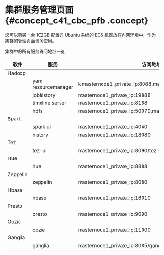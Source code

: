 # 集群服务管理页面 {#concept_c41_cbc_pfb .concept}

您可以购买一台 1C2GB 配置的 Ubuntu 系统的 ECS 机器放在内网环境中，作为集群的管理页面访问使用。

集群中的所有服务访问地址一览

|软件|服务|访问地址|
|--|--|----|
|Hadoop| | |
| |yarn resourcemanager|k masternode1\_private\_ip:8088,masternode2\_private\_ip:8088|
| |jobhistory|masternode1\_private\_ip:19888|
| |timeline server|masternode1\_private\_ip:8188|
| |hdfs|masternode1\_private\_ip:50070,masternode2\_private\_ip:50070|
|Spark| | |
| |spark ui|masternode1\_private\_ip:4040|
| |history|masternode1\_private\_ip:18080|
|Tez| | |
| |tez-ui|masternode1\_private\_ip:8090/tez-ui2|
|Hue| | |
| |hue|masternode1\_private\_ip:8888|
|Zeppelin| | |
| |zeppelin|masternode1\_private\_ip:8080|
|Hbase| | |
| |hbase|masternode1\_private\_ip:16010|
|Presto| | |
| |presto|masternode1\_private\_ip:9090|
|Oozie| | |
| |oozie|masternode1\_private\_ip:11000|
|Ganglia| | |
| |ganglia|masternode1\_private\_ip:8085/ganglia|

